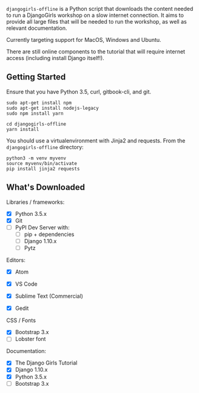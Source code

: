 `djangogirls-offline` is a Python script that downloads the content needed to run a DjangoGirls workshop on a slow internet connection.
It aims to provide all large files that will be needed to run the workshop, as well as relevant documentation.

Currently targeting support for MacOS, Windows and Ubuntu.

There are still online components to the tutorial that will require internet access (including install Django itself!).


## Getting Started

Ensure that you have Python 3.5, curl, gitbook-cli, and git.

```
sudo apt-get install npm
sudo apt-get install nodejs-legacy
sudo npm install yarn

cd djangogirls-offline
yarn install
```

You should use a virtualenvironment with Jinja2 and requests.
From the `djangogirls-offline` directory:

```
python3 -m venv myvenv
source myvenv/bin/activate
pip install jinja2 requests
```


## What's Downloaded

Libraries / frameworks:

- [x] Python 3.5.x
- [x] Git
- [ ] PyPI Dev Server with:
    - [ ] pip + dependencies
    - [ ] Django 1.10.x
    - [ ] Pytz

Editors:

- [x] Atom
- [x] VS Code
- [x] Sublime Text (Commercial)
- [x] Gedit


CSS / Fonts

- [x] Bootstrap 3.x
- [ ] Lobster font

Documentation:

- [x] The Django Girls Tutorial
- [x] Django 1.10.x
- [x] Python 3.5.x
- [ ] Bootstrap 3.x
